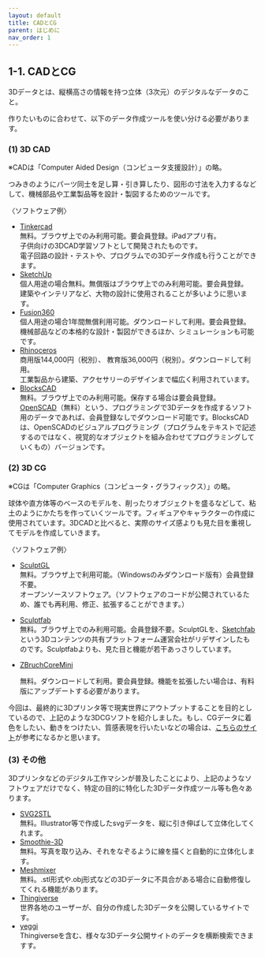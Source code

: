 ```yaml
---
layout: default
title: CADとCG
parent: はじめに
nav_order: 1
---
```


## **1-1. CADとCG**

3Dデータとは、縦横高さの情報を持つ立体（3次元）のデジタルなデータのこと。

作りたいものに合わせて、以下のデータ作成ツールを使い分ける必要があります。


### **(1) 3D CAD**

※CADは「Computer Aided Design（コンピュータ支援設計）」の略。

つみきのようにパーツ同士を足し算・引き算したり、図形の寸法を入力するなどして、機械部品や工業製品等を設計・製図するためのツールです。

〈ソフトウェア例〉



*   [Tinkercad](https://www.tinkercad.com/) \
無料。ブラウザ上でのみ利用可能。要会員登録。iPadアプリ有。 \
子供向けの3DCAD学習ソフトとして開発されたものです。 \
電子回路の設計・テストや、プログラムでの3Dデータ作成も行うことができます。
*   [SketchUp](https://www.sketchup.com/ja) \
個人用途の場合無料。無償版はブラウザ上でのみ利用可能。要会員登録。 \
建築やインテリアなど、大物の設計に使用されることが多いように思います。
*   [Fusion360](https://www.autodesk.co.jp/products/fusion-360/personal) \
個人用途の場合1年間無償利用可能。ダウンロードして利用。要会員登録。 \
機械部品などの本格的な設計・製図ができるほか、シミュレーションも可能です。
*   [Rhinoceros](https://www.rhino3d.co.jp/) \
商用版144,000円（税別）、 教育版36,000円（税別）。ダウンロードして利用。 \
工業製品から建築、アクセサリーのデザインまで幅広く利用されています。
*   [BlocksCAD](https://www.blockscad3d.com/) \
無料。ブラウザ上でのみ利用可能。保存する場合は要会員登録。 \
[OpenSCAD](http://www.openscad.org/)（無料）という、プログラミングで3Dデータを作成するソフト用のデータであれば、会員登録なしでダウンロード可能です。BlocksCADは、OpenSCADのビジュアルプログラミング（プログラムをテキストで記述するのではなく、視覚的なオブジェクトを組み合わせてプログラミングしていくもの）バージョンです。




### **(2) 3D CG**

※CGは「Computer Graphics（コンピュータ・グラフィックス）」の略。

球体や直方体等のベースのモデルを、削ったりオブジェクトを盛るなどして、粘土のようにかたちを作っていくツールです。フィギュアやキャラクターの作成に使用されています。3DCADと比べると、実際のサイズ感よりも見た目を重視してモデルを作成していきます。

〈ソフトウェア例〉



*   [SculptGL](https://stephaneginier.com/sculptgl/) \
無料。ブラウザ上で利用可能。（Windowsのみダウンロード版有）会員登録不要。 \
オープンソースソフトウェア。（ソフトウェアのコードが公開されているため、誰でも再利用、修正、拡張することができます。）
*   [Sculptfab](https://labs.sketchfab.com/sculptfab/) \
無料。ブラウザ上でのみ利用可能。会員登録不要。SculptGLを、[Sketchfab](https://sketchfab.com/)という3Dコンテンツの共有プラットフォーム運営会社がリデザインしたものです。Sculptfabよりも、見た目と機能が若干あっさりしています。
*   [ZBruchCoreMini](https://oakcorp.net/pixologic/mini/)

    無料。ダウンロードして利用。要会員登録。機能を拡張したい場合は、有料版にアップデートする必要があります。


今回は、最終的に3Dプリンタ等で現実世界にアウトプットすることを目的としているので、上記のような3DCGソフトを紹介しました。もし、CGデータに着色をしたい、動きをつけたい、質感表現を行いたいなどの場合は、[こちらのサイト](https://my-best.com/6465)が参考になるかと思います。


### **(3) その他**

3Dプリンタなどのデジタル工作マシンが普及したことにより、上記のようなソフトウェアだけでなく、特定の目的に特化した3Dデータ作成ツール等も色々あります。



*   [SVG2STL](http://svg2stl.com/) \
無料。Illustrator等で作成したsvgデータを、縦に引き伸ばして立体化してくれます。
*   [Smoothie-3D](https://www.smoothie-3d.com/site/page_index.php) \
無料。写真を取り込み、それをなぞるように線を描くと自動的に立体化します。
*   [Meshmixer](https://www.meshmixer.com/japanese.html) \
無料。.stl形式や.obj形式などの3Dデータに不具合がある場合に自動修復してくれる機能があります。
*   [Thingiverse](https://www.thingiverse.com/) \
世界各地のユーザーが、自分の作成した3Dデータを公開しているサイトです。
*   [yeggi](https://www.yeggi.com/) \
Thingiverseを含む、様々な3Dデータ公開サイトのデータを横断検索できますす。
